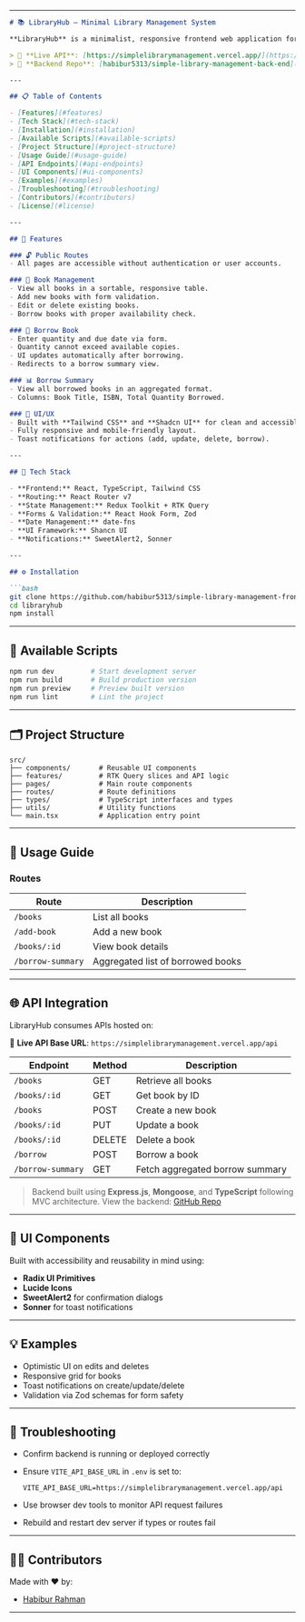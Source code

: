 
---

````markdown
# 📚 LibraryHub – Minimal Library Management System

**LibraryHub** is a minimalist, responsive frontend web application for managing books in a library. Built using **React**, **TypeScript**, and **Redux Toolkit Query**, it integrates with a RESTful API to enable users to view, add, edit, delete, and borrow books.

> 🔗 **Live API**: [https://simplelibrarymanagement.vercel.app/](https://simplelibrarymanagement.vercel.app/)  
> 💾 **Backend Repo**: [habibur5313/simple-library-management-back-end](https://github.com/habibur5313/simple-library-management-back-end-using-express-mongoose-and-typescript)

---

## 📋 Table of Contents

- [Features](#features)
- [Tech Stack](#tech-stack)
- [Installation](#installation)
- [Available Scripts](#available-scripts)
- [Project Structure](#project-structure)
- [Usage Guide](#usage-guide)
- [API Endpoints](#api-endpoints)
- [UI Components](#ui-components)
- [Examples](#examples)
- [Troubleshooting](#troubleshooting)
- [Contributors](#contributors)
- [License](#license)

---

## 🌟 Features

### 🔓 Public Routes
- All pages are accessible without authentication or user accounts.

### 📘 Book Management
- View all books in a sortable, responsive table.
- Add new books with form validation.
- Edit or delete existing books.
- Borrow books with proper availability check.

### 🔄 Borrow Book
- Enter quantity and due date via form.
- Quantity cannot exceed available copies.
- UI updates automatically after borrowing.
- Redirects to a borrow summary view.

### 📊 Borrow Summary
- View all borrowed books in an aggregated format.
- Columns: Book Title, ISBN, Total Quantity Borrowed.

### 💅 UI/UX
- Built with **Tailwind CSS** and **Shadcn UI** for clean and accessible components.
- Fully responsive and mobile-friendly layout.
- Toast notifications for actions (add, update, delete, borrow).

---

## 🧰 Tech Stack

- **Frontend:** React, TypeScript, Tailwind CSS
- **Routing:** React Router v7
- **State Management:** Redux Toolkit + RTK Query
- **Forms & Validation:** React Hook Form, Zod
- **Date Management:** date-fns
- **UI Framework:** Shancn UI
- **Notifications:** SweetAlert2, Sonner

---

## ⚙️ Installation

```bash
git clone https://github.com/habibur5313/simple-library-management-front-end-using-react-redux-typescript.git
cd libraryhub
npm install
````

---

## 🚀 Available Scripts

```bash
npm run dev         # Start development server
npm run build       # Build production version
npm run preview     # Preview built version
npm run lint        # Lint the project
```

---

## 🗂️ Project Structure

```
src/
├── components/       # Reusable UI components
├── features/         # RTK Query slices and API logic
├── pages/            # Main route components
├── routes/           # Route definitions
├── types/            # TypeScript interfaces and types
├── utils/            # Utility functions
└── main.tsx          # Application entry point
```

---

## 📖 Usage Guide

### Routes

| Route             | Description                       |
| ----------------- | --------------------------------- |
| `/books`          | List all books                    |
| `/add-book`       | Add a new book                    |
| `/books/:id`      | View book details                 |
| `/borrow-summary` | Aggregated list of borrowed books |

---

## 🌐 API Integration

LibraryHub consumes APIs hosted on:

🔗 **Live API Base URL**: `https://simplelibrarymanagement.vercel.app/api`

| Endpoint          | Method | Description                     |
| ----------------- | ------ | ------------------------------- |
| `/books`          | GET    | Retrieve all books   |
| `/books/:id`      | GET    | Get book by ID                  |
| `/books`          | POST   | Create a new book               |
| `/books/:id`      | PUT    | Update a book                   |
| `/books/:id`      | DELETE | Delete a book                   |
| `/borrow`         | POST   | Borrow a book                   |
| `/borrow-summary` | GET    | Fetch aggregated borrow summary |

> Backend built using **Express.js**, **Mongoose**, and **TypeScript** following MVC architecture.
> View the backend: [GitHub Repo](https://github.com/habibur5313/simple-library-management-back-end-using-express-mongoose-and-typescript)

---

## 🧩 UI Components

Built with accessibility and reusability in mind using:

* **Radix UI Primitives**
* **Lucide Icons**
* **SweetAlert2** for confirmation dialogs
* **Sonner** for toast notifications

---

## 💡 Examples

* Optimistic UI on edits and deletes
* Responsive grid for books
* Toast notifications on create/update/delete
* Validation via Zod schemas for form safety

---

## 🐞 Troubleshooting

* Confirm backend is running or deployed correctly
* Ensure `VITE_API_BASE_URL` in `.env` is set to:

  ```
  VITE_API_BASE_URL=https://simplelibrarymanagement.vercel.app/api
  ```
* Use browser dev tools to monitor API request failures
* Rebuild and restart dev server if types or routes fail

---

## 👨‍💻 Contributors

Made with ❤️ by:

* [Habibur Rahman](https://github.com/habibur5313)

---

